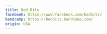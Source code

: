 ```yaml
---
title: Bed Bits
facebook: https://www.facebook.com/bedbits/
bandcamp: https://bedbits.bandcamp.com/
origin: USA
---
```

